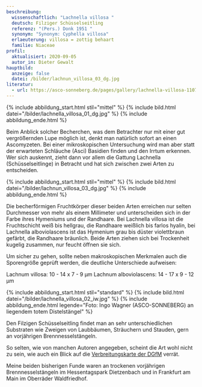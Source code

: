 ```yaml
---
beschreibung:
  wissenschaftlich: "Lachnella villosa "
  deutsch: Filziger Schüsselseitling
  referenz: "(Pers.) Donk 1951 "
  synonym: "Synonym: Cyphella villosa"
  erlaeuterung: villosa = zottig behaart
  familie: Niaceae
profil:
  aktualisiert: 2020-09-05
  autor_in: Dieter Gewalt
hauptbild:
  anzeige: false
  datei: /bilder/lachnun_villosa_03_dg.jpg
literatur:
  - url: https://asco-sonneberg.de/pages/gallery/lachnella-villosa-110703-01xs21191.php
---
```

{% include abbildung_start.html stil="mittel" %}
{% include bild.html datei="/bilder/lachnella_villosa_01_dg.jpg" %}
{% include abbildung_ende.html %}

Beim Anblick solcher Becherchen, was dem Betrachter nur mit einer gut vergrößernden Lupe möglich ist, denkt man natürlich sofort an einen Ascomyzeten. Bei einer mikroskopischen Untersuchung wird man aber statt der erwarteten Schläuche (Asci) Basidien finden und den Irrtum erkennen. Wer sich auskennt, zieht dann vor allem die Gattung Lachnella (Schüsselseitlinge) in Betracht und hat sich zwischen zwei Arten zu entscheiden.

{% include abbildung_start.html stil="mittel" %}
{% include bild.html datei="/bilder/lachnun_villosa_03_dg.jpg" %}
{% include abbildung_ende.html %}

Die becherförmigen Fruchtkörper dieser beiden Arten erreichen nur selten Durchmesser von mehr als einem Millimeter und unterscheiden sich in der Farbe ihres Hymeniums und der Randhaare. Bei Lachnella villosa ist die Fruchtschicht weiß bis hellgrau, die Randhaare weißlich bis farlos hyalin, bei Lachnella alboviolascens ist das Hymenium grau bis düster violettbraun gefärbt, die Randhaare bräunlich. Beide Arten ziehen sich bei Trockenheit kugelig zusammen, nur feucht öffnen sie sich.

Um sicher zu gehen, sollte neben makroskopischen Merkmalen auch die Sporengröße geprüft werden, die deutliche Unterschiede aufweisen:

Lachnum villosa: 10 - 14 x 7 - 9 µm
Lachnum alboviolascens: 14 - 17 x 9 - 12 µm

{% include abbildung_start.html stil="standard" %}
{% include bild.html datei="/bilder/lachnella_villosa_02_iw.jpg" %}
{% include abbildung_ende.html legende="Foto: Ingo Wagner (ASCO-SONNEBERG)    an liegendem totem Distelstängel" %}

Den Filzigen Schüsselseitling findet man an sehr unterschiedlichen Substraten wie Zweigen von Laubbäumen, Sträuchern und Stauden, gern an vorjährigen Brennnesselstängeln. 

So selten, wie von manchen Autoren angegeben, scheint die Art wohl nicht zu sein, wie auch ein Blick auf die [Verbreitungskarte der DGfM](http://www.pilze-deutschland.de/organismen/lachnella-villosa-pers-fr-gillet-1881) verrät.

Meine beiden bisherigen Funde waren an trockenen vorjährigen Brennnesselstängeln im Hessentagspark Dietzenbach und in Frankfurt am Main im Oberräder Waldfriedhof.